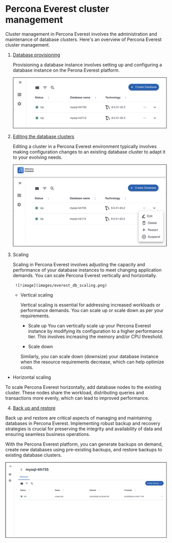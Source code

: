 # Percona Everest cluster management


Cluster management in Percona Everest involves the administration and maintenance of database clusters. Here's an overview of Percona Everest cluster management.


1. [Database provisioning]()
    
    Provisioning a database instance involves setting up and configuring a database instance on the Perona Everest platform. 

    ![!image](images/everest_db_provision.png)


2. [Editing the database clusters]()

    Editing a cluster in a Percona Everest environment typically involves making configuration changes to an existing database cluster to adapt it to your evolving needs. 

    ![!image](images/everest_edit_cluster.png)

3. Scaling

    Scaling in Percona Everest involves adjusting the capacity and performance of your database instances to meet changing application demands. You can scale Percona Everest vertically and horizontally.

        ![!image](images/everest_db_scaling.png)

    * Vertical scaling
            
        Vertical scaling is essential for addressing increased workloads or performance demands. You can scale up or scale down as per your requirements. 
        
        * Scale up
        You can vertically scale up your Percona Everest instance by modifying its configuration to a higher performance tier. This involves increasing the memory and/or CPU threshold.

        * Scale down               
        
        Similarly, you can scale down (downsize) your database instance when the resource requirements decrease, which can help optimize costs.

* Horizontal scaling

To scale Percona Everest horizontally, add database nodes to the existing cluster. These nodes share the workload, distributing queries and transactions more evenly, which can lead to improved performance.

4. [Back up and restore]()

Back up and restore are critical aspects of managing and maintaining databases in Percona Everest. Implementing robust backup and recovery strategies is crucial for preserving the integrity and availability of data and ensuring seamless business operations.

With the Percona Everest platform,  you can generate backups on demand, create new databases using pre-existing backups, and restore backups to existing database clusters.

![!image](images/everest_backup.png)
